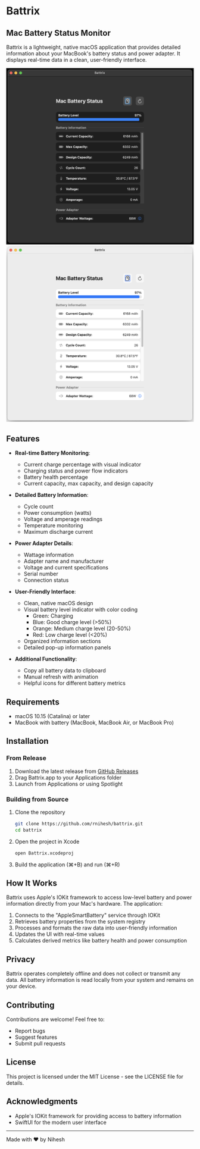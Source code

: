 # Battrix

## Mac Battery Status Monitor

Battrix is a lightweight, native macOS application that provides detailed information about your MacBook's battery status and power adapter. It displays real-time data in a clean, user-friendly interface.

![Dark Mode Battrix Screenshot](./Assets/dark.png)
![Light Mode Battrix Screenshot](./Assets/light.png)


## Features

- **Real-time Battery Monitoring**:
  - Current charge percentage with visual indicator
  - Charging status and power flow indicators
  - Battery health percentage
  - Current capacity, max capacity, and design capacity

- **Detailed Battery Information**:
  - Cycle count
  - Power consumption (watts)
  - Voltage and amperage readings
  - Temperature monitoring
  - Maximum discharge current

- **Power Adapter Details**:
  - Wattage information
  - Adapter name and manufacturer
  - Voltage and current specifications
  - Serial number
  - Connection status

- **User-Friendly Interface**:
  - Clean, native macOS design
  - Visual battery level indicator with color coding
    - Green: Charging
    - Blue: Good charge level (>50%)
    - Orange: Medium charge level (20-50%)
    - Red: Low charge level (<20%)
  - Organized information sections
  - Detailed pop-up information panels

- **Additional Functionality**:
  - Copy all battery data to clipboard
  - Manual refresh with animation
  - Helpful icons for different battery metrics

## Requirements

- macOS 10.15 (Catalina) or later
- MacBook with battery (MacBook, MacBook Air, or MacBook Pro)

## Installation

### From Release

1. Download the latest release from [GitHub Releases](https://github.com/yourusername/battrix/releases)
2. Drag Battrix.app to your Applications folder
3. Launch from Applications or using Spotlight

### Building from Source

1. Clone the repository
   ```bash
   git clone https://github.com/rnihesh/battrix.git
   cd battrix
   ```

2. Open the project in Xcode
   ```bash
   open Battrix.xcodeproj
   ```

3. Build the application (⌘+B) and run (⌘+R)

## How It Works

Battrix uses Apple's IOKit framework to access low-level battery and power information directly from your Mac's hardware. The application:

1. Connects to the "AppleSmartBattery" service through IOKit
2. Retrieves battery properties from the system registry
3. Processes and formats the raw data into user-friendly information
4. Updates the UI with real-time values
5. Calculates derived metrics like battery health and power consumption

## Privacy

Battrix operates completely offline and does not collect or transmit any data. All battery information is read locally from your system and remains on your device.

## Contributing

Contributions are welcome! Feel free to:

- Report bugs
- Suggest features
- Submit pull requests

## License

This project is licensed under the MIT License - see the LICENSE file for details.

## Acknowledgments

- Apple's IOKit framework for providing access to battery information
- SwiftUI for the modern user interface

---

Made with ❤️ by Nihesh